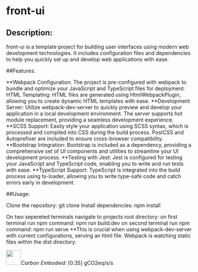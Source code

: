 # front-ui
## Description:
front-ui is a template project for building user interfaces using modern web development technologies. It includes configuration files and dependencies to help you quickly set up and develop web applications with ease.

##Features:

**Webpack Configuration: The project is pre-configured with webpack to bundle and optimize your JavaScript and TypeScript files for deployment.
HTML Templating: HTML files are generated using HtmlWebpackPlugin, allowing you to create dynamic HTML templates with ease.
**Development Server: Utilize webpack-dev-server to quickly preview and develop your application in a local development environment. The server supports hot module replacement, providing a seamless development experience.
**SCSS Support: Easily style your application using SCSS syntax, which is processed and compiled into CSS during the build process. PostCSS and Autoprefixer are included to ensure cross-browser compatibility.
**Bootstrap Integration: Bootstrap is included as a dependency, providing a comprehensive set of UI components and utilities to streamline your UI development process.
**Testing with Jest: Jest is configured for testing your JavaScript and TypeScript code, enabling you to write and run tests with ease.
**TypeScript Support: TypeScript is integrated into the build process using ts-loader, allowing you to write type-safe code and catch errors early in development.

##Usage:

Clone the repository: git clone <repository-url>
Install dependencies: npm install

On two sepereted terminals navigate to projects root directory:
on first terminal run npm command: npm run build:dev 
on second terminal run npm command: npm run serve 
**This is crucial when using webpack-dev-server with current configurations, serving an html file. Webpack is watching static files within the dist directory.




<image width="40" height="40" src="https://if.greensoftware.foundation/img/logo.svg"><span style="color:#green">*Carbon Embodied:* [0.35] gCO2eq/s/s</span>
